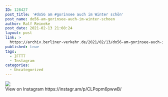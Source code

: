 ```yaml
---
ID: 128427
post_title: '#do56 am #gorinsee auch im Winter schön'
post_name: do56-am-gorinsee-auch-im-winter-schoen
author: Ralf Reineke
post_date: 2021-02-13 21:08:24
layout: post
link: >
  https://archiv.berliner-verkehr.de/2021/02/13/do56-am-gorinsee-auch-im-winter-schoen/
published: true
tags:
  - IFTTT
  - Instagram
categories:
  - Uncategorized
---
```

<div><img src='https://scontent-iad3-1.cdninstagram.com/v/t51.29350-15/150278427_3715599815186777_5933106479188081923_n.jpg?_nc_cat=107&ccb=3&_nc_sid=8ae9d6&_nc_ohc=9ySD0KqU7FsAX8gQx8c&_nc_ht=scontent-iad3-1.cdninstagram.com&oh=ba15fbce7c17bcaee6a58d01fc0755e5&oe=604FB5CB' style='max-width:600px;' /><br/><div>View on Instagram https://instagr.am/p/CLPopm6pwwB/</div></div>